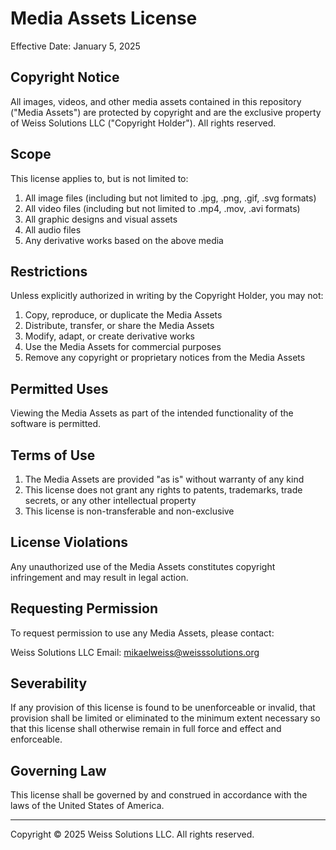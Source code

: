 # Media Assets License

Effective Date: January 5, 2025

## Copyright Notice
All images, videos, and other media assets contained in this repository ("Media Assets") are protected by copyright and are the exclusive property of Weiss Solutions LLC ("Copyright Holder"). All rights reserved.

## Scope
This license applies to, but is not limited to:
1. All image files (including but not limited to .jpg, .png, .gif, .svg formats)
2. All video files (including but not limited to .mp4, .mov, .avi formats)
3. All graphic designs and visual assets
4. All audio files
5. Any derivative works based on the above media

## Restrictions
Unless explicitly authorized in writing by the Copyright Holder, you may not:
1. Copy, reproduce, or duplicate the Media Assets
2. Distribute, transfer, or share the Media Assets
3. Modify, adapt, or create derivative works
4. Use the Media Assets for commercial purposes
5. Remove any copyright or proprietary notices from the Media Assets

## Permitted Uses
Viewing the Media Assets as part of the intended functionality of the software is permitted.

## Terms of Use
1. The Media Assets are provided "as is" without warranty of any kind
2. This license does not grant any rights to patents, trademarks, trade secrets, or any other intellectual property
3. This license is non-transferable and non-exclusive

## License Violations
Any unauthorized use of the Media Assets constitutes copyright infringement and may result in legal action.

## Requesting Permission
To request permission to use any Media Assets, please contact:

Weiss Solutions LLC
Email: mikaelweiss@weisssolutions.org

## Severability
If any provision of this license is found to be unenforceable or invalid, that provision shall be limited or eliminated to the minimum extent necessary so that this license shall otherwise remain in full force and effect and enforceable.

## Governing Law
This license shall be governed by and construed in accordance with the laws of the United States of America.

---
Copyright © 2025 Weiss Solutions LLC. All rights reserved.
